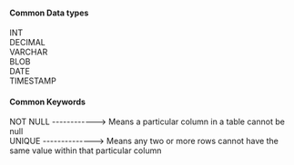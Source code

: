 #### Common Data types
INT<br>
DECIMAL<br>
VARCHAR<br>
BLOB<br>
DATE<br>
TIMESTAMP<br>

#### Common Keywords
NOT NULL ------------> Means a particular column in a table cannot be null<br> 
UNIQUE --------------> Means any two or more rows cannot have the same value within that particular column
